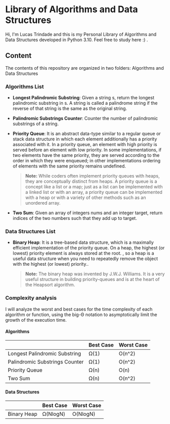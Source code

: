 # Library of Algorithms and Data Structures

Hi, I'm Lucas Trindade and this is my Personal Library of Algorithms and Data Structures developed in Python 3.10. Feel free to study here :) .


## Content

The contents of this repository are organized in two folders: Algorithms and Data Structures

### Algorithms List

- **Longest Palindromic Substring**: Given a string s, return the longest palindromic substring in s. A string is called a palindrome string if the reverse of that string is the same as the original string.

- **Palindromic Substrings Counter**: Counter the number of palindromic substrings of a string.

- **Priority Queue**: It is an abstract data-type similar to a regular queue or stack data structure in which each element additionally has a priority associated with it. In a priority queue, an element with high priority is served before an element with low priority. In some implementations, if two elements have the same priority, they are served according to the order in which they were enqueued; in other implementations ordering of elements with the same priority remains undefined.
	> **Note:** While coders often implement priority queues with heaps, they are conceptually distinct from heaps. A priority queue is a concept like a list or a map; just as a list can be implemented with a linked list or with an array, a priority queue can be implemented with a heap or with a variety of other methods such as an unordered array.

- **Two Sum**: Given an array of integers nums and an integer target, return indices of the two numbers such that they add up to target.

### Data Structures List

- **Binary Heap**: It is a tree-based data structure, which is a maximally efficient implementation of the priority queue. On a heap, the highest (or lowest) priority element is always stored at the root. , so a heap is a useful data structure when you need to repeatedly remove the object with the highest (or lowest) priority..
	> **Note:** The binary heap was invented by J.W.J. Williams. It is a very useful structure in building priority-queues and is at the heart of the Heapsort algorithm.

### Complexity analysis

I will analyze the worst and best cases for the time complexity of each algorithm or function, using the big-Θ notation to asymptotically limit the growth of the execution time.

#### Algorithms

|                |Best Case                          |Worst Case                         |
|----------------|-------------------------------|-----------------------------|
|Longest Palindromic Substring          |Ω(1)            |O(n^2)            |
|Palindromic Substrings Counter          |Ω(1)            |O(n^2)            |
|Priority Queue|Ω(n)            |O(n)            |
|Two Sum|Ω(n)            |O(n^2)            |

#### Data Structures

|                |Best Case                          |Worst Case                         |
|----------------|-------------------------------|-----------------------------|
|Binary Heap          |Ω(NlogN)            |O(NlogN)            |